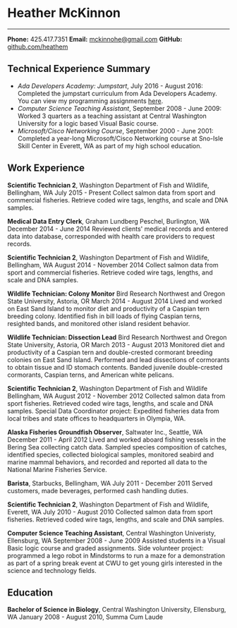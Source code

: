 # Heather McKinnon
-----------------
**Phone:** 425.417.7351 **Email:** mckinnohe@gmail.com **GitHub:** [github.com/heathem](https://github.com/heathem "Heather's GitHub")

Technical Experience Summary
----------------
- *Ada Developers Academy: Jumpstart*, July 2016 - August 2016: Completed the jumpstart curriculum from Ada Developers Academy. You can view my programming assignments [here](https://github.com/heathem/Ada-Jumpstart.git "Heather's Jumpstart Programs").
- *Computer Science Teaching Assistant*, September 2008 - June 2009: Worked 3 quarters as a teaching assistant at Central Washington University for a logic based Visual Basic course.
- *Microsoft/Cisco Networking Course*, September 2000 - June 2001: Completed a year-long Microsoft/Cisco Networking course at Sno-Isle Skill Center in Everett, WA as part of my high school education.

Work Experience
----------------
**Scientific Technician 2**, Washington Department of Fish and Wildlife, Bellingham, WA
July 2015 - Present
  Collect salmon data from sport and commercial fisheries. Retrieve coded wire tags, lengths, and scale and DNA samples.

**Medical Data Entry Clerk**, Graham Lundberg Peschel, Burlington, WA
December 2014 - June 2014
  Reviewed clients' medical records and entered data into database, corresponded with health care providers to request records.

**Scientific Technician 2**, Washington Department of Fish and Wildlife, Bellingham, WA
August 2014 - November 2014
  Collect salmon data from sport and commercial fisheries. Retrieve coded wire tags, lengths, and scale and DNA samples.

**Wildlife Technician: Colony Monitor** Bird Research Northwest and Oregon State University, Astoria, OR
March 2014 - August 2014
  Lived and worked on East Sand Island to monitor diet and productivity of a Caspian tern breeding colony. Identified fish in bill loads of flying Caspian terns, resighted bands, and monitored other island resident behavior.

**Wildlife Technician: Dissection Lead** Bird Research Northwest and Oregon State University, Astoria, OR
March 2013 - August 2013
  Monitored diet and productivity of a Caspian tern and double-crested cormorant breeding colonies on East Sand Island. Performed and lead dissections of cormorants to obtain tissue and ID stomach contents. Banded juvenile double-crested cormorants, Caspian terns, and American white pelicans.

**Scientific Technician 2**, Washington Department of Fish and Wildlife Bellingham, WA
August 2012 - November 2012
  Collected salmon data from sport fisheries. Retrieved coded wire tags, lengths, and scale and DNA samples. Special Data Coordinator project: Expedited fisheries data from local tribes and state offices to headquarters in Olympia, WA.

**Alaska Fisheries Groundfish Observer**, Saltwater Inc., Seattle, WA
December 2011 - April 2012
  Lived and worked aboard fishing vessels in the Bering Sea collecting catch data. Sampled species composition of catches, identified species, collected biological samples, monitored seabird and marine mammal behaviors, and recorded and reported all data to the National Marine Fisheries Service.

**Barista**, Starbucks, Bellingham, WA
July 2011 - December 2011
  Served customers, made beverages, performed cash handling duties.

**Scientific Technician 2**, Washington Department of Fish and Wildlife, Everett, WA
July 2010 - August 2010
  Collected salmon data from sport fisheries. Retrieved coded wire tags, lengths, and scale and DNA samples.

**Computer Science Teaching Assistant**, Central Washington Univeristy, Ellensburg, WA
September 2008 - June 2009
  Assisted students in a Visual Basic logic course and graded assignments. Side volunteer project: programmed a lego robot in Mindstorms to run a maze for a demonstration as part of a spring break event at CWU to get young girls interested in the science and technology fields.

Education
----------------
**Bachelor of Science in Biology**, Central Washington University, Ellensburg, WA
January 2008 - August 2010, Summa Cum Laude
